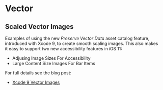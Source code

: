 #  Vector

## Scaled Vector Images

Examples of using the new *Preserve Vector Data* asset catalog feature, introduced with Xcode 9, to create smooth scaling images. This also makes it easy to support two new accessibility features in iOS 11:

+ Adjusing Image Sizes For Accessibility
+ Large Content Size Images For Bar Items

For full details see the blog post:

+ [Xcode 9 Vector Images](https://useyourloaf.com/blog/xcode-9-vector-images/)
